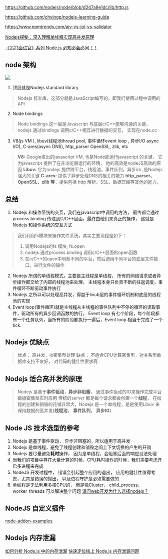 https://github.com/nodejs/node/blob/d247a8e1dc/lib/http.js

https://github.com/chyingp/nodejs-learning-guide

https://www.npmtrends.com/ajv-vs-joi-vs-validator

[Nodejs探秘：深入理解单线程实现高并发原理](https://blog.csdn.net/j2IaYU7Y/article/details/81623516?depth_1-utm_source=distribute.pc_relevant.none-task-blog-BlogCommendFromBaidu-2&utm_source=distribute.pc_relevant.none-task-blog-BlogCommendFromBaidu-2)

[《吊打面试官》系列 Node.js 必知必会必问！！](https://mp.weixin.qq.com/s/94wxm57cd3fS96gixVAxMA)

## node 架构
![](https://ss.csdn.net/p?https://mmbiz.qpic.cn/mmbiz_jpg/tvEoHIulOU6O97KhZyY16AXcrlX8qrCibXv3bk317tXKlSYUBNQicD9obpP1DjT627ed6QebGsW5ia3ICX4MzWkaw/640?wx_fmt=jpeg)
1. 顶层就是Nodejs standard library 
> Nodejs 标准库，这部分就是JavaScript编写的，即我们使用过程中调用的API
2. Node bindings
> Node bindings 这一层是Javascript 与底层c/C++能够沟通的关键，nodejs 通过bindings 调用c/C++相互进行数据的交互， 实现在node.cc
3. V8(js VM ), libuv(线程池thread pool, 事件循环event loop , 异步I/O async I/O), C-ares(async DNS), http_parser OpenSSL, zlib, etc
> **V8:** Google推出的javascript VM, 也是Node能运行javascript 的关键， 它为javascript 提供了在非浏览器运行的环境， 他的高效是nodeJS高效的原因
> **Libuv:** 它为nodejs 提供跨平台，线程池，事件队列，异步i/o ,是Nodejs强大的关键
> **C-ares:** 提供了异步处理DNS的相关的能力
> **http_parser、OpenSSL、zlib 等**：提供包括 http 解析、SSL、数据压缩等其他的能力。


## 总结
1. Nodejs 和操作系统的交互，我们在javascript中调用的方法， 最终都会通过process.binding 传递到C/C++层面，最终由他们来真正的操作， 这就是Nodejs 和操作系统的交互方式
> 我们利用fs模块来操作文件系统，其实主要流程是如下：
> 1. 调用Nodejs的fs 模块, fs.open
> 2. nodejs 通过process.binding 调用c/C++层面的open函数
> 3. 在c/C++的open中判断不同的平台，然后调用不同平台的底层文件接口，进行文件的操作

2. Nodejs 所谓的单线程模式，主要是主线程是单线程， 所有的网络请求或者异步操作都交给了内部的线程池来处理， 主线程本身只负责不断的往返调度，事件循环不断驱动事件执行
2. Nodejs 之所以可以处理高并发，得益于livub层的事件循环机制和底层的线程池的实现
3. Event loop(事件循环)就是主线程从主线程的事件队列中不停的循环的读取事件，驱动所有的异步回调函数的执行， Event loop 有七个阶段，每个阶段都有一个任务队列，当所有的阶段都执行一遍后，Event loop 相当于完成了一个tick.

## Nodejs 优缺点
> 优点： 高并发，io密集型处理
> 缺点： 不适合CPU计算密集型，对关系型数据库支持不友好， 对代码的健壮性要求高

## Nodejs 适合高并发的原理
> Nodejs 是基于**事件驱动**，**异步非阻塞**， 通过事件驱动的IO来操作完成平台数据密集型实时应用
> 传统的server 都是每个请求都会创建一个**线程**， 在线程的创建和销毁的花销非常大，Nodejs 是一个单线程，是是使用Libuv 来保持数据的高并发(**线程池**， **事件队列**， **异步IO**)

## Node JS 技术选型的参考
1. Nodejs 是基于事件驱动， 异步非阻塞的，所以适用于高并发
2. Nodejs 是单线程，避免了线程创建和销毁之间上下文切换的产生的开销
3. Nodejs 要尽量避免**耗时**操作， 因为是单线程，会阻塞后面的响应没法处理
4. 当我们的项目中存在大量计算的时候，CPU耗时操作的时候，我们需要考虑开启多进程来完成
5. NodeJS 开发过程中， 错误会引起整个应用的退出， 应用的健壮性值得考虑，尤其是错误的抛出， 以及进程守护是必须需要做的
6. 单线程是无法利用多核CPU的， 但是像Cluster， child_process，worker_threads 可以解决整个问题
[请问web开发为什么选择nodejs？](http://www.imooc.com/wenda/detail/571232)


## NodeJS 自定义插件
[node-addon-examples](https://github.com/nodejs/node-addon-examples)

## Nodejs 内存泄漏
[如何分析 Node.js 中的内存泄漏](https://zhuanlan.zhihu.com/p/25736931)
[快速定位线上 Node.js 内存泄漏问题](https://zhuanlan.zhihu.com/p/36349283)